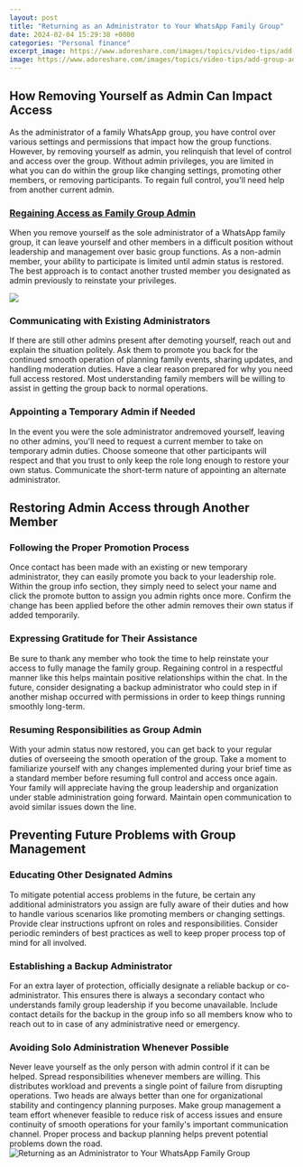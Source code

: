 ```yaml
---
layout: post
title: "Returning as an Administrator to Your WhatsApp Family Group"
date: 2024-02-04 15:29:38 +0000
categories: "Personal finance"
excerpt_image: https://www.adoreshare.com/images/topics/video-tips/add-group-admin.jpg
image: https://www.adoreshare.com/images/topics/video-tips/add-group-admin.jpg
---
```


## How Removing Yourself as Admin Can Impact Access 
As the administrator of a family WhatsApp group, you have control over various settings and permissions that impact how the group functions. However, by removing yourself as admin, you relinquish that level of control and access over the group. Without admin privileges, you are limited in what you can do within the group like changing settings, promoting other members, or removing participants. To regain full control, you'll need help from another current admin.
### [Regaining Access as Family Group Admin](https://fistore.mysenprints.com/collection/albee)
When you remove yourself as the sole administrator of a WhatsApp family group, it can leave yourself and other members in a difficult position without leadership and management over basic group functions. As a non-admin member, your ability to participate is limited until admin status is restored. The best approach is to contact another trusted member you designated as admin previously to reinstate your privileges.

![](https://i.ytimg.com/vi/TAJeHyA1J_s/maxresdefault.jpg)
### **Communicating with Existing Administrators** 
If there are still other admins present after demoting yourself, reach out and explain the situation politely. Ask them to promote you back for the continued smooth operation of planning family events, sharing updates, and handling moderation duties. Have a clear reason prepared for why you need full access restored. Most understanding family members will be willing to assist in getting the group back to normal operations.
### **Appointing a Temporary Admin if Needed** 
In the event you were the sole administrator andremoved yourself, leaving no other admins, you'll need to request a current member to take on temporary admin duties. Choose someone that other participants will respect and that you trust to only keep the role long enough to restore your own status. Communicate the short-term nature of appointing an alternate administrator.
## Restoring Admin Access through Another Member 
### **Following the Proper Promotion Process**
Once contact has been made with an existing or new temporary administrator, they can easily promote you back to your leadership role. Within the group info section, they simply need to select your name and click the promote button to assign you admin rights once more. Confirm the change has been applied before the other admin removes their own status if added temporarily.
### **Expressing Gratitude for Their Assistance**
Be sure to thank any member who took the time to help reinstate your access to fully manage the family group. Regaining control in a respectful manner like this helps maintain positive relationships within the chat. In the future, consider designating a backup administrator who could step in if another mishap occurred with permissions in order to keep things running smoothly long-term. 
### **Resuming Responsibilities as Group Admin**
With your admin status now restored, you can get back to your regular duties of overseeing the smooth operation of the group. Take a moment to familiarize yourself with any changes implemented during your brief time as a standard member before resuming full control and access once again. Your family will appreciate having the group leadership and organization under stable administration going forward. Maintain open communication to avoid similar issues down the line.
## Preventing Future Problems with Group Management 
### **Educating Other Designated Admins**
To mitigate potential access problems in the future, be certain any additional administrators you assign are fully aware of their duties and how to handle various scenarios like promoting members or changing settings. Provide clear instructions upfront on roles and responsibilities. Consider periodic reminders of best practices as well to keep proper process top of mind for all involved.
### **Establishing a Backup Administrator**  
For an extra layer of protection, officially designate a reliable backup or co-administrator. This ensures there is always a secondary contact who understands family group leadership if you become unavailable. Include contact details for the backup in the group info so all members know who to reach out to in case of any administrative need or emergency.
### **Avoiding Solo Administration Whenever Possible**
Never leave yourself as the only person with admin control if it can be helped. Spread responsibilities whenever members are willing. This distributes workload and prevents a single point of failure from disrupting operations. Two heads are always better than one for organizational stability and contingency planning purposes. 
Make group management a team effort whenever feasible to reduce risk of access issues and ensure continuity of smooth operations for your family's important communication channel. Proper process and backup planning helps prevent potential problems down the road.
![Returning as an Administrator to Your WhatsApp Family Group](https://www.adoreshare.com/images/topics/video-tips/add-group-admin.jpg)